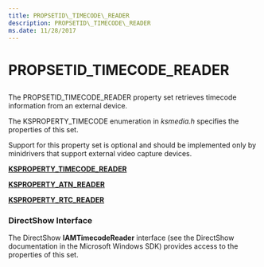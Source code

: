 ```yaml
---
title: PROPSETID\_TIMECODE\_READER
description: PROPSETID\_TIMECODE\_READER
ms.date: 11/28/2017
---
```


# PROPSETID\_TIMECODE\_READER


## <span id="ddk_propsetid_timecode_reader_ks"></span><span id="DDK_PROPSETID_TIMECODE_READER_KS"></span>


The PROPSETID\_TIMECODE\_READER property set retrieves timecode information from an external device.

The KSPROPERTY\_TIMECODE enumeration in *ksmedia.h* specifies the properties of this set.

Support for this property set is optional and should be implemented only by minidrivers that support external video capture devices.

[**KSPROPERTY\_TIMECODE\_READER**](ksproperty-timecode-reader.md)

[**KSPROPERTY\_ATN\_READER**](ksproperty-atn-reader.md)

[**KSPROPERTY\_RTC\_READER**](ksproperty-rtc-reader.md)

### <span id="directshow_interface"></span><span id="DIRECTSHOW_INTERFACE"></span>DirectShow Interface

The DirectShow **IAMTimecodeReader** interface (see the DirectShow documentation in the Microsoft Windows SDK) provides access to the properties of this set.

 

 





